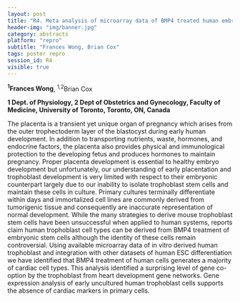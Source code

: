 ```yaml
---
layout: post
title: "R4. Meta analysis of microarray data of BMP4 treated human embryonic stem cells shows poor evidence for trophoblast cell types."
header-img: "img/banner.jpg"
category: abstracts
platform: "repro"
subtitle: "Frances Wong, Brian Cox"
tags: poster repro
session_id: R4
visible: true
---
```

**<sup>1</sup>Frances Wong**, <sup>1,2</sup>Brian Cox

__1 Dept. of Physiology, 2 Dept of Obstetrics and Gynecology, Faculty of Medicine, University of Toronto, Toronto, ON, Canada__

The placenta is a transient yet unique organ of pregnancy which arises from the outer trophectoderm layer of the blastocyst during early human development. In addition to transporting nutrients, waste, hormones, and endocrine factors, the placenta also provides physical and immunological protection to the developing fetus and produces hormones to maintain pregnancy. Proper placenta development is essential to healthy embryo development but unfortunately, our understanding of early placentation and trophoblast development is very limited with respect to their embryonic counterpart largely due to our inability to isolate trophoblast stem cells and maintain these cells in culture. Primary cultures terminally differentiate within days and immortalized cell lines are commonly derived from tumorigenic tissue and consequently are inaccurate representation of normal development. While the many strategies to derive mouse trophoblast stem cells have been unsuccessful when applied to human systems, reports claim human trophoblast cell types can be derived from BMP4 treatment of embryonic stem cells although the identity of these cells remain controversial. Using available microarray data of in vitro derived human trophoblast and integration with other datasets of human ESC differentiation we have identified that BMP4 treatment of human cells generates a majority of cardiac cell types. This analysis identified a surprising level of gene co-option by the trophoblast from heart development gene networks. Gene expression analysis of early uncultured human trophoblast cells supports the absence of cardiac markers in primary cells.  